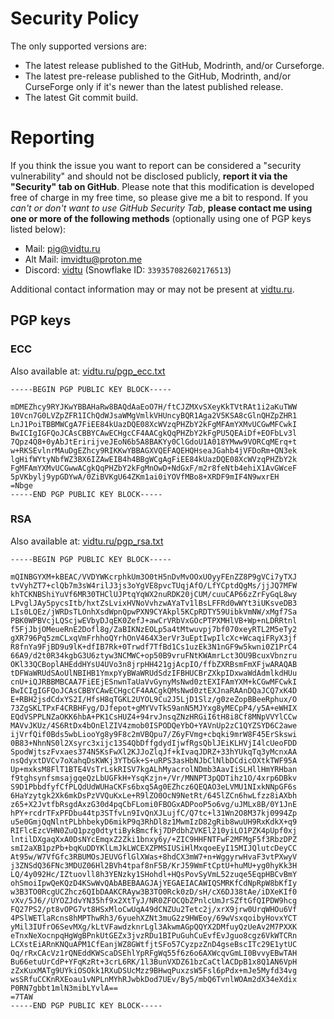 # Security Policy

The only supported versions are:

- The latest release published to the GitHub, Modrinth, and/or Curseforge.
- The latest pre-release published to the GitHub, Modrinth, and/or CurseForge only if it's newer than the latest published release.
- The latest Git commit build.

# Reporting

If you think the issue you want to report can be considered a "security vulnerability" and should not be disclosed
publicly, **report it via the "Security" tab on GitHub**. Please note that this modification is developed free of charge
in my free time, so please give me a bit to respond. If you *can't or don't want to use GitHub Security Tab*,
__please contact me using one or more of the following methods__ (optionally using one of PGP keys listed below):

- Mail: [pig@vidtu.ru](mailto:pig@vidtu.ru)
- Alt Mail: [imvidtu@proton.me](mailto:imvidtu@proton.me)
- Discord: [vidtu](https://discord.com/users/339357082602176513) (Snowflake ID: `339357082602176513`)

Additional contact information may or may not be present at [vidtu.ru](https://vidtu.ru).

## PGP keys

### ECC

Also available at: [vidtu.ru/pgp_ecc.txt](https://vidtu.ru/pgp_ecc.txt)

```
-----BEGIN PGP PUBLIC KEY BLOCK-----

mDMEZhcy9RYJKwYBBAHaRw8BAQdAaEoO7H/ftCJZMXvSXeyKkTVtRAt1i2aKuTWW
10Vcn7G0LVZpZFR1IChQdWJsaWMgVmlkVHUncyBQR1Aga2V5KSA8cGlnQHZpZHR1
LnJ1PoiTBBMWCgA7FiEE84kUazDQE08XcWVzqPHZbY2kFgMFAmYXMvUCGwMFCwkI
BwICIgIGFQoJCAsCBBYCAwECHgcCF4AACgkQqPHZbY2kFgPU5QEAiDf+EOFbLv3l
7Qpz4Q8+0yAbJtEririjveJEoN6b5A8BAKYy0ClGdoU1A018YMww9VORCqMErq+t
w+RKSEvlnrMAuDgEZhcy9RIKKwYBBAGXVQEFAQEHQHseaJGahb4jVFDoRm+QN3ek
lgHifWYtyNbfWZ3BX6IZAwEIB4h4BBgWCgAgFiEE84kUazDQE08XcWVzqPHZbY2k
FgMFAmYXMvUCGwwACgkQqPHZbY2kFgMnOwD+NdGxF/m2r8feNtb4ehiX1AvGWceF
5pVKbylj9ypGDYwA/0ZiBVKgU64ZKm1ai0iYOVfMBo8+XRDF9mIF4N9wxrEH
=Nbge
-----END PGP PUBLIC KEY BLOCK-----
```

### RSA

Also available at: [vidtu.ru/pgp_rsa.txt](https://vidtu.ru/pgp_rsa.txt)

```
-----BEGIN PGP PUBLIC KEY BLOCK-----

mQINBGYXM+kBEAC/VVDYWKcrphkUm3O0tH5nDvMvOOxUOyyFEnZZ8P9gVCi7yTXJ
tvVyhZT7+clQb7m3sW4rilJ3js3oYgVE8pvcTUqjAfO/LfYCptdQgMs/jjJQ7MFW
khTCKNBShiYuVf6MR30THClUJPtqYqWX2nuRDK20jCUM/cuuCAP66zZrFyGqL8wy
LPvglJAy5pycsItb/hxtZsLvixHVNoVvhzwAYaTv1lBsLFFRd0wWYt3iUKsveDB3
LIs0LQEz/jWRDsTLOnhXsdWpnQpwPXN9CYAkpl5KCpRDTY59UibkVmNW/xMgf7Sa
PBK0WPBVcjLQScjwEVbyDJqEK0ZefJ+awCrVRbVxGOcPTPXMHlVB+Wp+nLDRRtnl
f5FjJbjOMeueRnE2Dofl8g/ZaBIKNzEOLp5a4tMtwuvpj7bf070xeyRTL2M5eTy2
gXR796Pq5zmCLxqVmFrhhoQYrhOnV464X3erVr3uEptIwpIlcXc+WcaqiFRyX3jf
R8fnYa9FjBD9u9lK+dfIB7Rk+0Trwdf7TfBd1Cs1uzEk3N1nGF9w5kwni0Z1PrC4
66A9/d2t0R34kgbG3U6ztyw3NCMWC+op50B9vruFNtKWAmrLct3OU9BcuxVbnzru
OKl33QCBoplAHEddHYsU4UVo3n8jrpHH421gjAcpIO/ffbZXRBsmFmXFjwARAQAB
tDFWaWRUdSAoUlNBIHB1YmxpYyBWaWRUdSdzIFBHUCBrZXkpIDxwaWdAdmlkdHUu
cnU+iQJRBBMBCAA7FiEEjESnwnTaUaVvGynyMsNwd0ztEXIFAmYXM+kCGwMFCwkI
BwICIgIGFQoJCAsCBBYCAwECHgcCF4AACgkQMsNwd0ztEXJnaRAAnDQaJCQ7xK4D
E+RBH2jsdCdxYS2I/HfsH8qTGKL2UYOL9Cu2J5LjD1Slz/g0zeZopBBeeRphux/O
73ZgSKLTPxF4CRBHFyg/DJfepot+gMYVvTkS9anN5MJYxg8yMECpP4/y5A+eWHIX
EQdVSPPLNZaOKK6hbA+PK1CsHUZ4+94rvJnsqZNzHRGiI6tH8i8Cf8MNpVVYlCCw
MAVvJKUz/4S6RtDx4bOnElZIV4zmob0ISPODQeYbO+YAVnUp2zC1QYZSYD6C2awe
ijVrfQif0Bds5wbLiooYg8y9F8c2mVBQpu7/Z6yFVmg+cbqki9mrW8F45ErSkswi
0B83+NhnNS0l2Xsyrc3xijc13S4QbDffgdydIjwfRgsQblJEiKLHVjI4lcUeoFDD
SpodWjtszFvxaes374N5KsFwXl2KJJoZlqJf+kIvaqJDRZ+33hYUkqTq3yMcnxAA
nsQdyxtDVCv7oXahqDsKWKj3YTbGk+S+uRPS3asHbNJbClNlbDCdicOXtkTWF95A
Up+mxksM8FlT1BTE4VsTrLskRISV7kgALhMyacrolNDmb3AavIiSLHllHmYRHban
f9tghsynfsmsajgqeQzLbUGFkH+YsqKzjn+/Vr/MNNPT3pQDTihz1O/4xrp6DBkv
S9D1PbbdfyfCfPLQdUdWUHaCKFs6bxq5Ag0EZhcz6QEQAO3eLVMU1NIxkNNpGF6s
6HaYzytgk2Xk6mkDsPzVVQuKxLe+R9lZO0OcN9NetRt/645lZCn6hwLfzz8iAXbh
z65+X2JvtfbRsgdAxzG30d4pqCbFLomi0FBOGxADPooP5o6vg/uJMLx8B/0Y1JnE
hPY+rcdrTFxPFDbu44tp3STfvLn9IvQnXJLujfC/Q7tc+l31Wn2O8M37kj0994Zp
u5e0GmjQqNlntPLbhbekyD6mikP9q3RhDl8z1MwmIzD82gRib8wuUH9RxKdkX+q9
RIFlcEzcVHN0ZuQ1pzg0dtytiBykBmcfkj7DPdbhZVKEl210yiLO1PZK4pUpf0xj
lntilDXgaqXxA0DsNYcEmqxZ2Zki1bnxy6y/+ZIC9HHFNTFwF2MFMgF5f3RbzDPZ
smI2aXB1pzPb+bqKuDDYKlLmJkLWCEXZPMSIUSiHlMxqoeEyI15MIJQlutcDeyCC
At95w/W7VfGfc3RBUMOsJEUVGflGlXWas+8hdCX3mW7+n+WggyrwHvaF3vtPXwyV
j3ZNSdQ36FNc3MDUZ06Hl2BVh4tpaf8nF5B/KrJ59WmFtCptU+huMU+yg0hyKk3H
LQ/4y092Hc/IZtuovll8h3YENzky1SHohdl+HQsPovSyVmL52zuqe5EqpHBCvBmY
ohSmoiIpwQeKQzD4KSwWvQAbABEBAAGJAjYEGAEIACAWIQSMRKfCdNpRpW8bKfIy
w3B3TO0RcgUCZhcz6QIbDAAKCRAyw3B3TO0Rck0zD/sH/cX6DJ38tAe/iDXeKIf0
vXv/5J6//UYOZJdvYN35hf9x2XtTyJ/NR0ZFOCQbZPnlcUmJrSZftGfQIPDW9hcg
FQ27PS2/pt8vOPG7vt8HSxMloCwUqA49dCNZUu2Tetc2j/xrX9jrw0UrqWHOu6Vf
4PSlWETlaRcns8hMPThwRh3/6yuehXZNt3muG2z9HWEoy/69wVsxqoibyHovxYCT
yMil3IUfrO6SevMXg/kLtVFawdzknrLgl3AkwmAGpQQYX2DMfuyQzUeAv2M7PXXK
eTnxNeXocnpqHgWgBPnkUtGEZx3jvzRDu1BIPuGuhCuEvfEvJguo8cgz6VkWTCRn
LCXstEiARnKNQuAPM1CfEanjWZ8GWtfjtSFo57CyzpzZnD4gseBscITc29E1ytUC
Oq/rRxCAcVz1rQNEddKWScaDSEhlYpRFgWq55f6z6o6AXWcqvGmLI0BvvyEBwTAH
Bu66etuUrCdP+YFqKzRt+3crL6RK/1l3BunVXDZ61bzCaCtlACDpB1x8Q1AN6VpH
zZxKuxMATg9UYkiOSOkk1RXuDSUcMzz9BHwqPuxzsW5Fsl6pPdx+mJe5Myfd34vg
wsSRfuCCKnRXEoau1vNPLnMYhRJwbkDod7UEv/By5/mbQ6TvnlWOAm2dX34eXdix
P0RN7gbbt1mlN3mibLYvlA==
=7TAW
-----END PGP PUBLIC KEY BLOCK-----
```